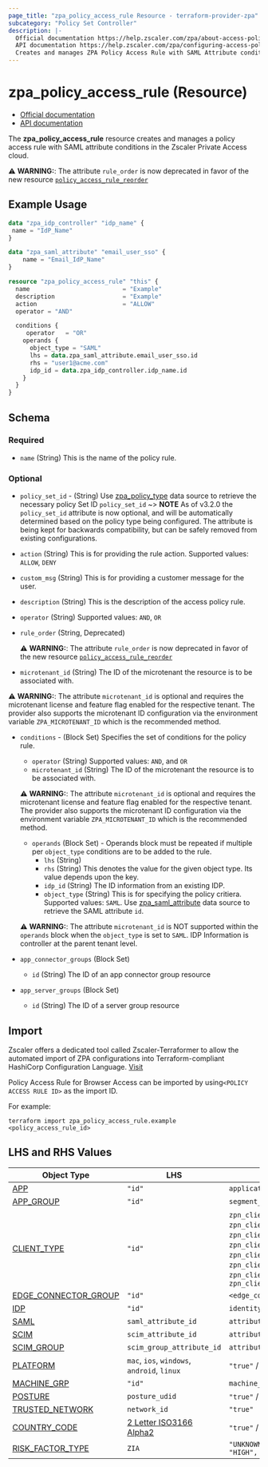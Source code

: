 ```yaml
---
page_title: "zpa_policy_access_rule Resource - terraform-provider-zpa"
subcategory: "Policy Set Controller"
description: |-
  Official documentation https://help.zscaler.com/zpa/about-access-policy
  API documentation https://help.zscaler.com/zpa/configuring-access-policies-using-api
  Creates and manages ZPA Policy Access Rule with SAML Attribute conditions.
---
```


# zpa_policy_access_rule (Resource)

* [Official documentation](https://help.zscaler.com/zpa/about-access-policy)
* [API documentation](https://help.zscaler.com/zpa/configuring-access-policies-using-api)

The **zpa_policy_access_rule** resource creates and manages a policy access rule with SAML attribute conditions in the Zscaler Private Access cloud.

  ⚠️ **WARNING:**: The attribute ``rule_order`` is now deprecated in favor of the new resource  [``policy_access_rule_reorder``](zpa_policy_access_rule_reorder.md)

## Example Usage

```terraform
data "zpa_idp_controller" "idp_name" {
 name = "IdP_Name"
}

data "zpa_saml_attribute" "email_user_sso" {
    name = "Email_IdP_Name"
}

resource "zpa_policy_access_rule" "this" {
  name                          = "Example"
  description                   = "Example"
  action                        = "ALLOW"
  operator = "AND"

  conditions {
     operator   = "OR"
    operands {
      object_type = "SAML"
      lhs = data.zpa_saml_attribute.email_user_sso.id
      rhs = "user1@acme.com"
      idp_id = data.zpa_idp_controller.idp_name.id
    }
  }
}
```

## Schema

### Required

- `name` (String) This is the name of the policy rule.

### Optional

* `policy_set_id` - (String) Use [zpa_policy_type](https://registry.terraform.io/providers/zscaler/zpa/latest/docs/data-sources/zpa_policy_type) data source to retrieve the necessary policy Set ID ``policy_set_id``
    ~> **NOTE** As of v3.2.0 the ``policy_set_id`` attribute is now optional, and will be automatically determined based on the policy type being configured. The attribute is being kept for backwards compatibility, but can be safely removed from existing configurations.

- `action` (String) This is for providing the rule action. Supported values: ``ALLOW``, ``DENY``
- `custom_msg` (String) This is for providing a customer message for the user.
- `description` (String) This is the description of the access policy rule.
- `operator` (String) Supported values: ``AND``, ``OR``
- `rule_order` (String, Deprecated)

  ⚠️ **WARNING:**: The attribute ``rule_order`` is now deprecated in favor of the new resource  [``policy_access_rule_reorder``](zpa_policy_access_rule_reorder.md)

- `microtenant_id` (String) The ID of the microtenant the resource is to be associated with.

⚠️ **WARNING:**: The attribute ``microtenant_id`` is optional and requires the microtenant license and feature flag enabled for the respective tenant. The provider also supports the microtenant ID configuration via the environment variable `ZPA_MICROTENANT_ID` which is the recommended method.

- `conditions` - (Block Set) Specifies the set of conditions for the policy rule.
  - `operator` (String) Supported values: ``AND``, and ``OR``
  - `microtenant_id` (String) The ID of the microtenant the resource is to be associated with.

  ⚠️ **WARNING:**: The attribute ``microtenant_id`` is optional and requires the microtenant license and feature flag enabled for the respective tenant. The provider also supports the microtenant ID configuration via the environment variable `ZPA_MICROTENANT_ID` which is the recommended method.

  - `operands` (Block Set) - Operands block must be repeated if multiple per `object_type` conditions are to be added to the rule.
    - `lhs` (String)
    - `rhs` (String) This denotes the value for the given object type. Its value depends upon the key.
    - `idp_id` (String) The ID information from an existing IDP.
    - `object_type` (String) This is for specifying the policy critiera. Supported values: `SAML`. Use [zpa_saml_attribute](https://registry.terraform.io/providers/zscaler/zpa/latest/docs/data-sources/zpa_saml_attribute) data source to retrieve the SAML attribute ``id``.

  ⚠️ **WARNING:**: The attribute ``microtenant_id`` is NOT supported within the `operands` block when the `object_type` is set to `SAML`. IDP Information is controller at the parent tenant level.

- `app_connector_groups` (Block Set)
  * `id` (String) The ID of an app connector group resource

- `app_server_groups` (Block Set)
  * `id` (String) The ID of a server group resource

## Import

Zscaler offers a dedicated tool called Zscaler-Terraformer to allow the automated import of ZPA configurations into Terraform-compliant HashiCorp Configuration Language.
[Visit](https://github.com/zscaler/zscaler-terraformer)

Policy Access Rule for Browser Access can be imported by using`<POLICY ACCESS RULE ID>` as the import ID.

For example:

```shell
terraform import zpa_policy_access_rule.example <policy_access_rule_id>
```

## LHS and RHS Values

| Object Type | LHS| RHS
|----------|-----------|----------
| [APP](https://registry.terraform.io/providers/zscaler/zpa/latest/docs/resources/zpa_application_segment) | ``"id"`` | ``application_segment_id`` |
| [APP_GROUP](https://registry.terraform.io/providers/zscaler/zpa/latest/docs/resources/zpa_segment_group) | ``"id"`` | ``segment_group_id``|
| [CLIENT_TYPE](https://registry.terraform.io/providers/zscaler/zpa/latest/docs/data-sources/zpa_access_policy_client_types) | ``"id"`` | ``zpn_client_type_zappl``, ``zpn_client_type_exporter``, ``zpn_client_type_browser_isolation``, ``zpn_client_type_ip_anchoring``, ``zpn_client_type_edge_connector``, ``zpn_client_type_branch_connector``,  ``zpn_client_type_zapp_partner``, ``zpn_client_type_zapp``  |
| [EDGE_CONNECTOR_GROUP](https://registry.terraform.io/providers/zscaler/zpa/latest/docs/data-sources/zpa_cloud_connector_group) | ``"id"`` | ``<edge_connector_id>`` |
| [IDP](https://registry.terraform.io/providers/zscaler/zpa/latest/docs/data-sources/zpa_idp_controller) | ``"id"`` | ``identity_provider_id`` |
| [SAML](https://registry.terraform.io/providers/zscaler/zpa/latest/docs/data-sources/zpa_saml_attribute) | ``saml_attribute_id``  | ``attribute_value_to_match`` |
| [SCIM](https://registry.terraform.io/providers/zscaler/zpa/latest/docs/data-sources/zpa_scim_attribute_header) | ``scim_attribute_id``  | ``attribute_value_to_match``  |
| [SCIM_GROUP](https://registry.terraform.io/providers/zscaler/zpa/latest/docs/data-sources/zpa_scim_groups) | ``scim_group_attribute_id``  | ``attribute_value_to_match``  |
| [PLATFORM](https://registry.terraform.io/providers/zscaler/zpa/latest/docs/resources/zpa_policy_access_rule) | ``mac``, ``ios``, ``windows``, ``android``, ``linux`` | ``"true"`` / ``"false"`` |
| [MACHINE_GRP](https://registry.terraform.io/providers/zscaler/zpa/latest/docs/data-sources/zpa_machine_group) | ``"id"`` | ``machine_group_id`` |
| [POSTURE](https://registry.terraform.io/providers/zscaler/zpa/latest/docs/data-sources/zpa_posture_profile) | ``posture_udid``  | ``"true"`` / ``"false"`` |
| [TRUSTED_NETWORK](https://registry.terraform.io/providers/zscaler/zpa/latest/docs/data-sources/zpa_trusted_network) | ``network_id``  | ``"true"`` |
| [COUNTRY_CODE](https://registry.terraform.io/providers/zscaler/zpa/latest/docs/data-sources/zpa_access_policy_platforms) | [2 Letter ISO3166 Alpha2](https://en.wikipedia.org/wiki/List_of_ISO_3166_country_codes)  | ``"true"`` / ``"false"`` |
| [RISK_FACTOR_TYPE](https://registry.terraform.io/providers/zscaler/zpa/latest/docs/resources/zpa_policy_access_rule) | ``ZIA``  | ``"UNKNOWN", "LOW", "MEDIUM", "HIGH", "CRITICAL"`` |